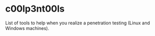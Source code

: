 # c00lp3nt00ls
List of tools to help when you realize a penetration testing (Linux and Windows machines).
